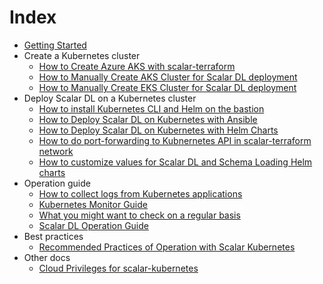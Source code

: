 # Index

* [Getting Started](./GettingStarted.md)
* Create a Kubernetes cluster
  * [How to Create Azure AKS with scalar-terraform](./AKSScalarTerraformDeploymentGuide.md)
  * [How to Manually Create AKS Cluster for Scalar DL deployment](./AKSManualDeploymentGuide.md)
  * [How to Manually Create EKS Cluster for Scalar DL deployment](./EKSManualDeploymentGuide.md)
* Deploy Scalar DL on a Kubernetes cluster
  * [How to install Kubernetes CLI and Helm on the bastion](./PrepareBastionTool.md)
  * [How to Deploy Scalar DL on Kubernetes with Ansible](./DeployScalarDLAnsible.md)
  * [How to Deploy Scalar DL on Kubernetes with Helm Charts](./DeployScalarDLHelm.md)
  * [How to do port-forwarding to Kubnernetes API in scalar-terraform network](./PortForwardingToK8sAPIInScalarTerraformNetwork.md)
  * [How to customize values for Scalar DL and Schema Loading Helm charts](./HelmValuesFiles.md)
* Operation guide
  * [How to collect logs from Kubernetes applications](./K8sLogCollectionGuide.md)
  * [Kubernetes Monitor Guide](./K8sMonitorGuide.md)
  * [What you might want to check on a regular basis](./RegularCheck.md)
  * [Scalar DL Operation Guide](./ScalarDLOperationGuide.md)
* Best practices
  * [Recommended Practices of Operation with Scalar Kubernetes](./BestPracticeGuide.md)
* Other docs
  * [Cloud Privileges for scalar-kubernetes](./CloudPrivileges.md)
